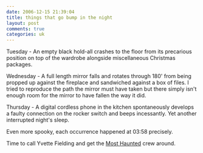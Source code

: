 ```yaml
---
date: 2006-12-15 21:39:04
title: things that go bump in the night
layout: post
comments: true
categories: uk
---
```

Tuesday - An empty black hold-all crashes to the floor from its
precarious position on top of the wardrobe alongside miscellaneous
Christmas packages.

Wednesday - A full length mirror falls and rotates through 180' from
being propped up against the fireplace and sandwiched against a box of
files. I tried to reproduce the path the mirror must have taken but
there simply isn't enough room for the mirror to have fallen the way it
did.

Thursday - A digital cordless phone in the kitchen spontaneously
develops a faulty connection on the rocker switch and beeps incessantly.
Yet another interrupted night's sleep.

Even more spooky, each occurrence happened at 03:58 precisely.

Time to call Yvette Fielding and get the
[Most Haunted](http://www.nbrightside.com/blog/2006/01/27/most-haunted-2/)
crew around.
